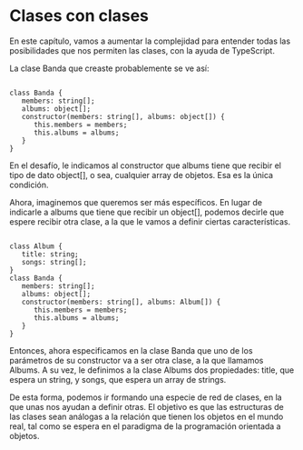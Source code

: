 # Clases con clases

En este capítulo, vamos a aumentar la complejidad para entender todas las posibilidades que nos permiten las clases, con la ayuda de TypeScript.

La clase Banda que creaste probablemente se ve así:

~~~

class Banda {
   members: string[];
   albums: object[];
   constructor(members: string[], albums: object[]) {
      this.members = members;
      this.albums = albums;
   }
}

~~~
En el desafío, le indicamos al constructor que albums tiene que recibir el tipo de dato object[], o sea, cualquier array de objetos. Esa es la única condición.

Ahora, imaginemos que queremos ser más específicos. En lugar de indicarle a albums que tiene que recibir un object[], podemos decirle que espere recibir otra clase, a la que le vamos a definir ciertas características.

~~~

class Album {
   title: string;
   songs: string[];
}
class Banda {
   members: string[];
   albums: object[];
   constructor(members: string[], albums: Album[]) {
      this.members = members;
      this.albums = albums;
   }
}
~~~

Entonces, ahora especificamos en la clase Banda que uno de los parámetros de su constructor va a ser otra clase, a la que llamamos Albums. A su vez, le definimos a la clase Albums dos propiedades: title, que espera un string, y songs, que espera un array de strings.

De esta forma, podemos ir formando una especie de red de clases, en la que unas nos ayudan a definir otras. El objetivo es que las estructuras de las clases sean análogas a la relación que tienen los objetos en el mundo real, tal como se espera en el paradigma de la programación orientada a objetos.

